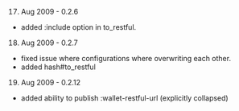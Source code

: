 17. Aug 2009 - 0.2.6

* added :include option in to_restful.

18. Aug 2009 - 0.2.7

* fixed issue where configurations where overwriting each other. 
* added hash#to_restful

19. Aug 2009 - 0.2.12

* added ability to publish :wallet-restful-url (explicitly collapsed)
